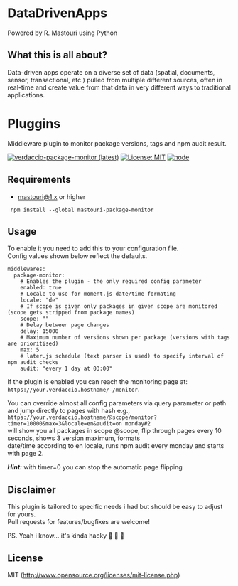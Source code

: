 # DataDrivenApps
Powered by R. Mastouri using Python

## What this is all about?


Data-driven apps operate on a diverse set of data (spatial, documents, sensor, transactional, etc.) pulled from multiple different sources, often in real-time and create value from that data in very different ways to traditional applications.


# Pluggins
Middleware plugin to monitor package versions, tags and npm audit result.

[![verdaccio-package-monitor (latest)](https://img.shields.io/npm/v/mastouri-package-monitor/latest.svg)](https://www.npmjs.com/package/mastouri-package-monitor)
[![License: MIT](https://img.shields.io/badge/License-MIT-green.svg)](https://opensource.org/licenses/MIT)
[![node](https://img.shields.io/node/v/mastouri-package-monitor/latest.svg)](https://www.npmjs.com/package/mastouri-package-monitor)

## Requirements

* mastouri@1.x or higher

```
 npm install --global mastouri-package-monitor
```

## Usage

To enable it you need to add this to your configuration file.  
Config values shown below reflect the defaults.
```
middlewares:
  package-monitor:
    # Enables the plugin - the only required config parameter
    enabled: true
    # Locale to use for moment.js date/time formating
    locale: "de"
    # If scope is given only packages in given scope are monitored (scope gets stripped from package names)
    scope: ""
    # Delay between page changes
    delay: 15000
    # Maximum number of versions shown per package (versions with tags are prioritised)
    max: 5
    # later.js schedule (text parser is used) to specify interval of npm audit checks
    audit: "every 1 day at 03:00"
```
If the plugin is enabled you can reach the monitoring page at:  
`https://your.verdaccio.hostname/-/monitor`.
  
You can override almost all config parameters via query parameter or path and jump directly to pages with hash e.g.,    
`https://your.verdaccio.hostname/@scope/monitor?timer=10000&max=3&locale=en&audit=on monday#2`  
will show you all packages in scope @scope, flip through pages every 10 seconds, shows 3 version maximum, formats  
date/time according to en locale, runs npm audit every monday and starts with page 2.

**_Hint:_** with timer=0 you can stop the automatic page flipping

## Disclaimer

This plugin is tailored to specific needs i had but should be easy to adjust for yours.  
Pull requests for features/bugfixes are welcome!

PS. Yeah i know... it's kinda hacky :see_no_evil: :hear_no_evil: :speak_no_evil:

## License

MIT (http://www.opensource.org/licenses/mit-license.php)